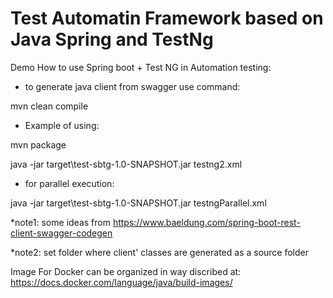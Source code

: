# Test Automatin Framework based on Java Spring and TestNg

Demo How to use Spring boot + Test NG in Automation testing:

 - to generate java client from swagger use command:

mvn clean compile

 - Example of using:

mvn package

java -jar target\test-sbtg-1.0-SNAPSHOT.jar testng2.xml

 - for parallel execution:
 
java -jar target\test-sbtg-1.0-SNAPSHOT.jar testngParallel.xml

*note1: some ideas from https://www.baeldung.com/spring-boot-rest-client-swagger-codegen

*note2: set folder where client' classes are generated as a source folder

Image For Docker can be organized in way discribed at: https://docs.docker.com/language/java/build-images/
